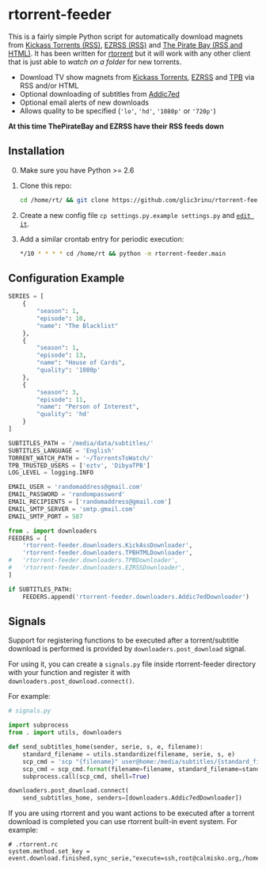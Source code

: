 rtorrent-feeder
===============

This is a fairly simple Python script for automatically download magnets from [Kickass Torrents (RSS)](https://kickass.so/), [EZRSS (RSS)](http://ezrss.it/) and [The Pirate Bay (RSS and HTML)](http://thepiratebay.se). It has been written for [rtorrent](http://libtorrent.rakshasa.no/) but it will work with any other client that is just able to _watch on a folder_ for new torrents.
 * Download TV show magnets from [Kickass Torrents](https://kickass.so/), [EZRSS](http://ezrss.it/) and [TPB](http://thepiratebay.se) via RSS and/or HTML
 * Optional downloading of subtitles from [Addic7ed](http://www.addic7ed.com/)
 * Optional email alerts of new downloads
 * Allows quality to be specified (`'lo'`, `'hd'`, `'1080p'` or `'720p'`)


**At this time ThePirateBay and EZRSS have their RSS feeds down**

Installation
------------
0. Make sure you have Python >= 2.6
1. Clone this repo:
    ```bash
    cd /home/rt/ && git clone https://github.com/glic3rinu/rtorrent-feeder.git
    ```

2. Create a new config file `cp settings.py.example settings.py` and [`edit it`](#configuration-example).
3. Add a similar crontab entry for periodic execution:

    ```bash
    */10 * * * * cd /home/rt && python -m rtorrent-feeder.main
    ```



Configuration Example
---------------------
```python
SERIES = [
    {
        "season": 1, 
        "episode": 10, 
        "name": "The Blacklist"
    }, 
    {
        "season": 1, 
        "episode": 13, 
        "name": "House of Cards", 
        "quality": '1080p'
    }, 
    {
        "season": 3, 
        "episode": 11, 
        "name": "Person of Interest", 
        "quality": 'hd'
    }
]

SUBTITLES_PATH = '/media/data/subtitles/'
SUBTITLES_LANGUAGE = 'English'
TORRENT_WATCH_PATH = '~/TorrentsToWatch/'
TPB_TRUSTED_USERS = ['eztv', 'DibyaTPB']
LOG_LEVEL = logging.INFO

EMAIL_USER = 'randomaddress@gmail.com'
EMAIL_PASSWORD = 'randompassword'
EMAIL_RECIPIENTS = ['randomaddress@gmail.com']
EMAIL_SMTP_SERVER = 'smtp.gmail.com'
EMAIL_SMTP_PORT = 587

from . import downloaders
FEEDERS = [
    'rtorrent-feeder.downloaders.KickAssDownloader',
    'rtorrent-feeder.downloaders.TPBHTMLDownloader',
#   'rtorrent-feeder.downloaders.TPBDownloader',
#   'rtorrent-feeder.downloaders.EZRSSDownloader',
]

if SUBTITLES_PATH:
    FEEDERS.append('rtorrent-feeder.downloaders.Addic7edDownloader')
```


Signals
-------
Support for registering functions to be executed after a torrent/subtitle download is performed is provided by `downloaders.post_download` signal.

For using it, you can create a `signals.py` file inside rtorrent-feeder directory with your function and register it with `downloaders.post_download.connect()`.

For example:

```python
# signals.py

import subprocess
from . import utils, downloaders

def send_subtitles_home(sender, serie, s, e, filename):
    standard_filename = utils.standardize(filename, serie, s, e)
    scp_cmd = 'scp "{filename}" user@home:/media/subtitles/{standard_filename}'
    scp_cmd = scp_cmd.format(filename=filename, standard_filename=standard_filename)
    subprocess.call(scp_cmd, shell=True)

downloaders.post_download.connect(
    send_subtitles_home, senders=[downloaders.Addic7edDownloader])
```

If you are using rtorrent and you want actions to be executed after a torrent download is completed you can use rtorrent built-in event system. For example:

```
# .rtorrent.rc
system.method.set_key = event.download.finished,sync_serie,"execute=ssh,root@calmisko.org,/home/rt/sync,$d.get_base_path="
```
